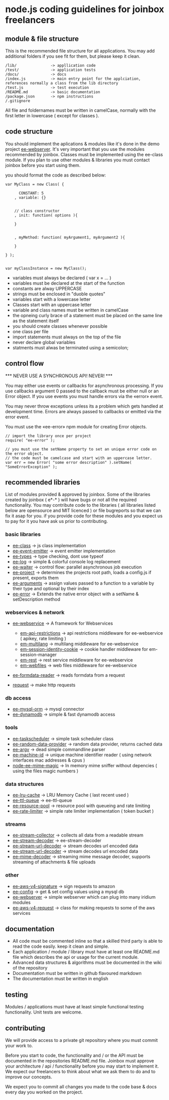# node.js coding guidelines for joinbox freelancers

## module & file structure

This is the recommended file structure for all applications. You may add additional folders if you see fit for them, but please keep it clean.

	/lib/ 				-> appllication code
	/test/ 				-> application tests
	/docs/				-> docs
	/index.js  			-> main entry point for the applciation, references normally a class from the lib directory
	/test.js  			-> test execution
	/README.md 			-> basic documentation
	/package.json 		-> npm instructions
	/.gitignore


All file and foldernames must be written in camelCase, normally with the first letter in lowercase ( except for classes ).

## code structure

You should implement the aplications & modules like it's done in the demo project [ee-webserver](https://github.com/eventEmitter/ee-webserver). It's very important that you use the modules recommended by joinbox. Classes must be implemented using the ee-class module. If you plan to use other modules & libraries you must contact joinbox before you start using them.

you should format the code as described below:

	var MyClass = new Class( {

		  CONSTANT: 5
		, variable: {}


		// class constructor
		, init: function( options ){

		}


		, myMethod: function( myArgument1, myArgument2 ){

		}

	} );


	var myClassInstance = new MyClass();


- variables must always be declared ( var x = ... )
- variables must be declared at the start of the function
- constants are alway UPPERCASE
- strings must be enclosed in "duoble quotes"
- variables start with a lowercase letter
- Classes start with an uppercase letter
- variable and class names must be written in camelCase
- the opneing curly brace of a statement must be placed on the same line as the statement itself
- you should create classes whenever possible
- one class per file
- import statements must always on the top of the file
- never declare global variables
- statments must alwas be terminated using a semicolon;


## control flow

*** NEVER USE A SYNCHRONOUS API! NEVER! ***

You may either use events or callbacks for asynchronous processing. If you use callbacks argument 0 passed to the callback must be either null or an Error object. If you use events you must handle errors via the «error» event.

You may never throw exceptions unless its a problem which gets handled at development time. Errors are always passed to callbacks or emitted via the error event.

You must use the «ee-error» npm module for creating Error objects.

	// import the library once per project
	require( "ee-error" );

	// you must use the setName property to set an unique error code on the error object.
	// the code must be camelcase and start with an uppercase letter. 
	var err = new Error( "some error description" ).setName( "SomeErrorException" );


## recommended libraries

List of modules provided & approved by joinbox. Some of the libraries created by joinbox ( e*-* ) will have bugs or not all the required functionality. You may contribute code to the libraries ( all libraries listed below are opensource and MIT licenced ) or file bugreports so that we can fix it asap for you. if you provide code for these modules and you expect us to pay for it you have ask us prior to contributing.


### basic libraries

- [ee-class](https://npmjs.org/package/ee-class) 							-> js class implementation
- [ee-event-emitter](https://npmjs.org/package/ee-event-emitter) 					-> event emitter implementation
- [ee-types](https://npmjs.org/package/ee-types) 							-> type checking, dont use typeof
- [ee-log](https://npmjs.org/package/ee-log) 							-> simple & colorful console log replacement
- [ee-waiter](https://npmjs.org/package/ee-waiter) 						-> control flow: parallel asynchronous job execution
- [ee-project](https://npmjs.org/package/ee-project)  						-> determines the projects root path, loads a config.js if present, exports them
- [ee-arguments](https://npmjs.org/package/ee-arguments) 						-> assign values passed to a function to a variable by their type and optional by their index
- [ee-error](https://npmjs.org/package/ee-error) 							-> Extends the native error object with a setName & setDescription method


### webservices & network

- [ee-webservice](https://npmjs.org/package/ee-webservice) 					-> A framework for Webservices
	- [em-api-restrictions](https://npmjs.org/package/em-api-restrictions) 			-> api restrictions middleware for ee-webservice ( apikey, rate limiting )
	- [em-multilang](https://npmjs.org/package/em-multilang)					-> multilang middleware for ee-webservice
	- [em-session-identity-cookie](https://npmjs.org/package/em-session-identity-cookie) 	-> cookie handler middleware for em-session-manager
	- [em-rest](https://npmjs.org/package/em-rest) 						-> rest service middleware for ee-webservice
	- [em-webfiles](https://npmjs.org/package/em-webfiles) 					-> web files middleware for ee-webservice

- [ee-formdata-reader](https://npmjs.org/package/ee-formdata-reader) 				-> reads formdata from a request
- [request](https://npmjs.org/package/request) 							-> make http requests

### db access

- [ee-mysql-orm](https://npmjs.org/package/ee-mysql-orm) 						-> mysql connector
- [ee-dynamodb](https://npmjs.org/package/ee-dynamodb) 						-> simple & fast dynamodb access


### tools

- [ee-taskscheduler](https://npmjs.org/package/ee-taskscheduler)					-> simple task scheduler class
- [ee-random-data-provider](https://npmjs.org/package/ee-random-data-provider)			-> random data provider, returns cached data
- [ee-argv](https://npmjs.org/package/ee-argv) 							-> dead simple commandline parser
- [ee-machine-id](https://npmjs.org/package/ee-machine-id) 					-> unique machine identifier reader ( using network interfaces mac addresses & cpus )
- [node-ee-mime-magic](https://npmjs.org/package/node-ee-mime-magic) 				-> In memory mime sniffer without depencies ( using the files magic numbers )


### data structures

- [ee-lru-cache](https://npmjs.org/package/ee-lru-cache) 						-> LRU Memory Cache ( last recent used )
- [ee-ttl-queue](https://npmjs.org/package/ee-ttl-queue) 						-> ee-ttl-queue
- [ee-resource-pool](https://npmjs.org/package/ee-resource-pool) 					-> resource pool with queueing and rate limiting
- [ee-rate-limiter](https://npmjs.org/package/ee-rate-limiter) 					-> simple rate limiter implementation ( token bucket )


### streams 

- [ee-stream-collector](https://npmjs.org/package/ee-stream-collector) 				-> collects all data from a readable stream
- [ee-stream-decoder](https://npmjs.org/package/ee-stream-decoder)					-> ee-stream-decoder
- [ee-stream-url-decoder](https://npmjs.org/package/ee-stream-url-decoder)  			-> stream decodes url encoded data
- [ee-stream-url-decoder](https://npmjs.org/package/ee-stream-url-decoder)	 			-> stream decodes url encoded data
- [ee-mime-decoder](https://npmjs.org/package/ee-mime-decoder)  					-> streaming mime message decoder, supports streaming of attachments & file uploads


### other

- [ee-aws-v4-signature](https://npmjs.org/package/ee-aws-v4-signature) 				-> sign requests to amazon
- [ee-config](https://npmjs.org/package/ee-config) 						-> get & set config values using a mysql db
- [ee-webserver](https://npmjs.org/package/ee-webserver) 						-> simple webserver which can plug into many iridium modules
- [ee-aws-v4-request](https://npmjs.org/package/ee-aws-v4-request) 				-> class for making requests to some of the aws services



## documentation

- All code must be commented inline so that a skilled third party is able to read the code easily. keep it clean and simple.
- Each application / module / library must have at least one README.md file which describes the api or usage for the current module. 
- Advanced data structures & algorithms must be documented in the wiki of the repository
- Documentation must be written in github flavoured markdown
- The documentation must be written in english

## testing

Modules / applications must have at least simple functional testing functionality. Unit tests are welcome.

## contributing

We will provide access to a private git repository where you must commit your work to.

Before you start to code, the functionality and / or the API must be documented in the repositories README.md file. Joinbox must approve your architecture / api / functionality before you may start to implement it. We expect our freelancers to think about what we ask them to do and to improve our concepts.

We expect you to commit all changes you made to the code base & docs every day you worked on the project.
